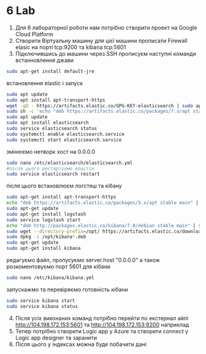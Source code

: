 # 6 Lab
  1. Для 6 лабораторної роботи нам потрібно створити проект на Google Cloud Platform
  2. Створити Віртуальну машину для цієї машини прописати Firewall elasic на порті tcp:9200 та kibana tcp:5601
  3. Підключившись до машини через SSH прописуєм наступні команди
  встанновлення джави
```sh
sudo apt-get install default-jre
```
  встановлення elastic і запуск
```sh
sudo apt update
sudo apt install apt-transport-https
wget -qO - https://artifacts.elastic.co/GPG-KEY-elasticsearch | sudo apt-key add -
sudo sh -c 'echo "deb https://artifacts.elastic.co/packages/7.x/apt stable main" > /etc/apt/sources.list.d/elastic-7.x.list'
sudo apt update
sudo apt install elasticsearch
sudo service elasticsearch status
sudo systemctl enable elasticsearch.service
sudo systemctl start elasticsearch.service
```
змінюємо нетворк хост на 0.0.0.0
```sh
sudo nano /etc/elasticsearch/elasticsearch.yml
#після цього рестартуємо еластік
sudo service elasticsearch restart
```
після цього встановлюєм логстеш та кібану
```sh
sudo apt-get install apt-transport-https
echo "deb https://artifacts.elastic.co/packages/5.x/apt stable main" | sudo tee -a /etc/apt/sources.list.d/elastic-5.x.list
sudo apt-get update
sudo apt-get install logstash
sudo service logstash start
echo "deb http://packages.elastic.co/kibana/7.0/debian stable main" | sudo tee -a /etc/apt/sources.list.d/kibana-7.0.x.list
sudo wget --directory-prefix=/opt/ https://artifacts.elastic.co/downloads/kibana/kibana-7.6.1-amd64.deb
sudo dpkg -i /opt/kibana*.deb
sudo apt-get update
sudo apt-get install kibana
```
редагуємо файл, пропусуємо server.host "0.0.0.0" а також розкоментовуємо порт 5601 для кібани
```sh
sudo nano /etc/kibana/kibana.yml
```
запускажмо та перевіряємо готовність кібани
```sh
sudo service kibana start
sudo service kibana status
```
4. Після усіх виконаних команд потрібно перейти по екстернал айпі http://104.198.172.153:5601 та http://104.198.172.153:9200 наприклад
5. Тепер потрібно створити Logic app у Azure та створити connect у Logic app designer та заранити
6. Після цього у індексах можна буде побачити дані






